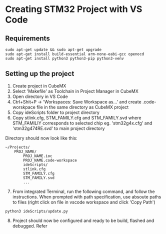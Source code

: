 # Creating STM32 Project with VS Code
## Requirements

```
sudo apt-get update && sudo apt-get upgrade
sudo apt-get install build-essential arm-none-eabi-gcc openocd
sudo apt-get install python3 python3-pip python3-venv
```

## Setting up the project
1. Create project in CubeMX
2. Select 'Makefile' as Toolchain in Project Manager in CubeMX
3. Open directory in VS Code
4. Ctrl+Shit+P -> 'Workspaces: Save Workspace as...' and create .code-worskpace file in the same directory as CubeMX project
5. Copy ideScripts folder to project directory
6. Copy stlink.cfg, STM_FAMILY.cfg and STM_FAMILY.svd where STM_FAMILIY corresponds to selected chip eg. 'stm32g4x.cfg' and 'stm32g474RE.svd' to main project directory

Directory should now look like this:
```
~/Projects/
	PROJ_NAME/
		PROJ_NAME.ioc
		PROJ_NAME.code-workspace
		ideScripts/
		stlink.cfg
		STM_FAMILY.cfg
		STM_FAMILY.svd
		...
```

7. From integrated Terminal, run the following command, and follow the instructions. When prompted with path specification, use absoute paths to files (right click on file in vscode workspace and click 'Copy Path')
```
python3 ideScripts/update.py
```
8. Project should now be configured and ready to be build, flashed and debugged. Refer